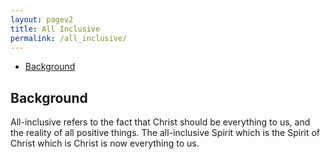 ```yaml
---
layout: pagev2
title: All Inclusive
permalink: /all_inclusive/
---
```

- [Background](#background)

## Background

All-inclusive refers to the fact that Christ should be everything to us, and the reality of all positive things. The all-inclusive Spirit which is the Spirit of Christ which is Christ is now everything to us. 